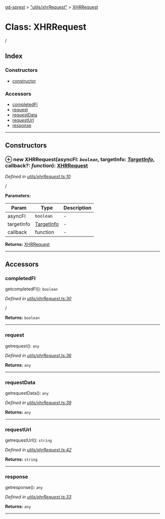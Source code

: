 [gd-sprest](../README.md) > ["utils/xhrRequest"](../modules/_utils_xhrrequest_.md) > [XHRRequest](../classes/_utils_xhrrequest_.xhrrequest.md)



# Class: XHRRequest


/

## Index

### Constructors

* [constructor](_utils_xhrrequest_.xhrrequest.md#constructor)


### Accessors

* [completedFl](_utils_xhrrequest_.xhrrequest.md#completedfl)
* [request](_utils_xhrrequest_.xhrrequest.md#request)
* [requestData](_utils_xhrrequest_.xhrrequest.md#requestdata)
* [requestUrl](_utils_xhrrequest_.xhrrequest.md#requesturl)
* [response](_utils_xhrrequest_.xhrrequest.md#response)



---
## Constructors
<a id="constructor"></a>


### ⊕ **new XHRRequest**(asyncFl: *`boolean`*, targetInfo: *[TargetInfo](_utils_targetinfo_.targetinfo.md)*, callback?: *function*): [XHRRequest](_utils_xhrrequest_.xhrrequest.md)



*Defined in [utils/xhrRequest.ts:10](https://github.com/gunjandatta/sprest/blob/3de79f1/src/utils/xhrRequest.ts#L10)*



/


**Parameters:**

| Param | Type | Description |
| ------ | ------ | ------ |
| asyncFl | `boolean`   |  - |
| targetInfo | [TargetInfo](_utils_targetinfo_.targetinfo.md)   |  - |
| callback | function   |  - |





**Returns:** [XHRRequest](_utils_xhrrequest_.xhrrequest.md)

---



## Accessors
<a id="completedfl"></a>

###  completedFl


getcompletedFl(): `boolean`


*Defined in [utils/xhrRequest.ts:30](https://github.com/gunjandatta/sprest/blob/3de79f1/src/utils/xhrRequest.ts#L30)*



/




**Returns:** `boolean`



___

<a id="request"></a>

###  request


getrequest(): `any`


*Defined in [utils/xhrRequest.ts:36](https://github.com/gunjandatta/sprest/blob/3de79f1/src/utils/xhrRequest.ts#L36)*





**Returns:** `any`



___

<a id="requestdata"></a>

###  requestData


getrequestData(): `any`


*Defined in [utils/xhrRequest.ts:39](https://github.com/gunjandatta/sprest/blob/3de79f1/src/utils/xhrRequest.ts#L39)*





**Returns:** `any`



___

<a id="requesturl"></a>

###  requestUrl


getrequestUrl(): `string`


*Defined in [utils/xhrRequest.ts:42](https://github.com/gunjandatta/sprest/blob/3de79f1/src/utils/xhrRequest.ts#L42)*





**Returns:** `string`



___

<a id="response"></a>

###  response


getresponse(): `any`


*Defined in [utils/xhrRequest.ts:33](https://github.com/gunjandatta/sprest/blob/3de79f1/src/utils/xhrRequest.ts#L33)*





**Returns:** `any`



___



